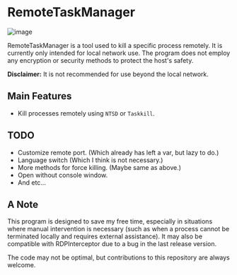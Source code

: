 # RemoteTaskManager
![image](https://github.com/XKaguya/RemoteTaskManager/assets/96401952/0c4b9222-9408-4937-8e4f-92ae62bc6adf)

RemoteTaskManager is a tool used to kill a specific process remotely. It is currently only intended for local network use. The program does not employ any encryption or security methods to protect the host's safety.

**Disclaimer:** It is not recommended for use beyond the local network.

## Main Features

- Kill processes remotely using `NTSD` or `Taskkill`.

## TODO

- Customize remote port. (Which already has left a var, but lazy to do.)
- Language switch (Which I think is not necessary.)
- More methods for force killing. (Maybe same as above.)
- Open without console window.
- And etc...

## A Note

This program is designed to save my free time, especially in situations where manual intervention is necessary (such as when a process cannot be terminated locally and requires external assistance). It may also be compatible with RDPInterceptor due to a bug in the last release version.

The code may not be optimal, but contributions to this repository are always welcome.
